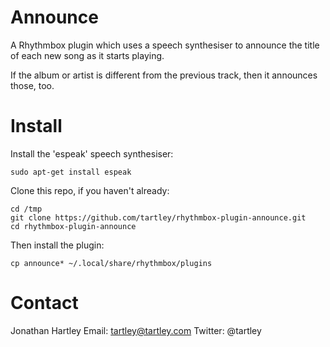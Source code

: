 # Announce

A Rhythmbox plugin which uses a speech synthesiser to announce the title of
each new song as it starts playing.

If the album or artist is different from the previous track, then it
announces those, too.


# Install

Install the 'espeak' speech synthesiser:

    sudo apt-get install espeak

Clone this repo, if you haven't already:

    cd /tmp
    git clone https://github.com/tartley/rhythmbox-plugin-announce.git
    cd rhythmbox-plugin-announce

Then install the plugin:

    cp announce* ~/.local/share/rhythmbox/plugins

# Contact

Jonathan Hartley
Email: tartley@tartley.com
Twitter: @tartley
